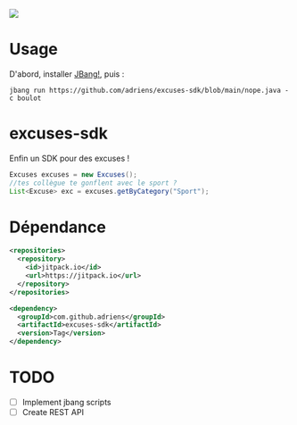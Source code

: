 [![](https://jitpack.io/v/adriens/excuses-sdk.svg)](https://jitpack.io/#adriens/excuses-sdk)

# Usage

D'abord, installer [JBang!](https://www.jbang.dev/documentation/guide/latest/installation.html), puis :

```shell
jbang run https://github.com/adriens/excuses-sdk/blob/main/nope.java -c boulot
```

# excuses-sdk

Enfin un SDK pour des excuses !

```java
Excuses excuses = new Excuses();
//tes collègue te gonflent avec le sport ?
List<Excuse> exc = excuses.getByCategory("Sport");
```

# Dépendance

```xml
<repositories>
  <repository>
    <id>jitpack.io</id>
    <url>https://jitpack.io</url>
  </repository>
</repositories>
```

```xml
<dependency>
  <groupId>com.github.adriens</groupId>
  <artifactId>excuses-sdk</artifactId>
  <version>Tag</version>
</dependency>
```


# TODO

- [ ] Implement jbang scripts
- [ ] Create REST API
